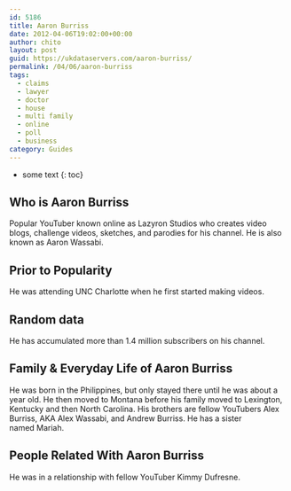 ```yaml
---
id: 5186
title: Aaron Burriss
date: 2012-04-06T19:02:00+00:00
author: chito
layout: post
guid: https://ukdataservers.com/aaron-burriss/
permalink: /04/06/aaron-burriss
tags:
  - claims
  - lawyer
  - doctor
  - house
  - multi family
  - online
  - poll
  - business
category: Guides
---
```


* some text
{: toc}
          
          
## Who is  Aaron Burriss
                  
                  
                  
Popular YouTuber known online as Lazyron Studios who creates video blogs, challenge videos, sketches, and parodies for his channel. He is also known as Aaron Wassabi.  
                  
                
                
                
## Prior to Popularity 
                  
                  
                  
He was attending UNC Charlotte when he first started making videos.
                  
                
                
                
## Random data 
                  
                  
                  
He has accumulated more than 1.4 million subscribers on his channel.
                  
                
                
                
## Family & Everyday Life of Aaron Burriss
                  
                  
                  
He was born in the Philippines, but only stayed there until he was about a year old. He then moved to Montana before his family moved to Lexington, Kentucky and then North Carolina. His brothers are fellow YouTubers Alex Burriss, AKA Alex Wassabi, and Andrew Burriss. He has a sister named Mariah. 
                  
                
                
                
## People Related With  Aaron Burriss
                  
                  
                  
He was in a relationship with fellow YouTuber Kimmy Dufresne.
                  
                
              
            
          
          
          
    
    
  
